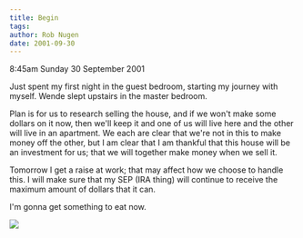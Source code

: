 ```yaml
---
title: Begin
tags: 
author: Rob Nugen
date: 2001-09-30
---
```


<p class=date>8:45am Sunday 30 September 2001</p>

<p>Just spent my first night in the guest bedroom,
starting my journey with myself.  Wende slept upstairs
in the master bedroom.</p>

<p>Plan is for us to research selling the house, and
if we won't make some dollars on it now, then we'll
keep it and one of us will live here and the other
will live in an apartment.  We each are clear that
we're not in this to make money off the other, but I
am clear that I am thankful that this house will be an
investment for us; that we will together make money
when we sell it.</p>

<p>Tomorrow I get a raise at work; that may affect how
we choose to handle this.  I will make sure that my
SEP (IRA thing) will continue to receive the maximum
amount of dollars that it can.</p>

<p>I'm gonna get something to eat now.</p>

<p><img src="/images/rob/wL-ROB.gif"/></p>
